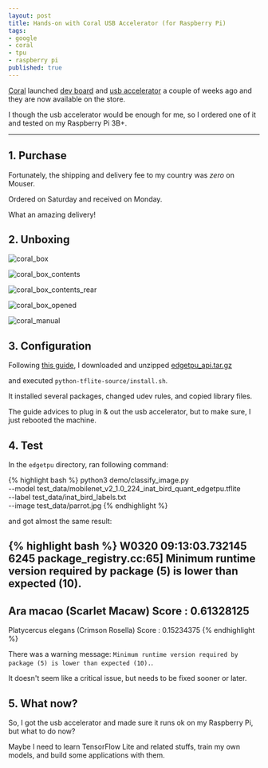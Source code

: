 ```yaml
---
layout: post
title: Hands-on with Coral USB Accelerator (for Raspberry Pi)
tags:
- google
- coral
- tpu
- raspberry pi
published: true
---
```


[Coral](https://coral.withgoogle.com/) launched [dev board](https://coral.withgoogle.com/products/dev-board/) and [usb accelerator](https://coral.withgoogle.com/products/accelerator/) a couple of weeks ago and they are now available on the store.

I though the usb accelerator would be enough for me, so I ordered one of it and tested on my Raspberry Pi 3B+.

----

## 1. Purchase

Fortunately, the shipping and delivery fee to my country was *zero* on Mouser.

Ordered on Saturday and received on Monday.

What an amazing delivery!

## 2. Unboxing

![coral_box](https://user-images.githubusercontent.com/185988/54582450-174ad800-4a54-11e9-80d3-2aa5d2b7a57c.jpg)

![coral_box_contents](https://user-images.githubusercontent.com/185988/54582451-174ad800-4a54-11e9-9dde-d40ad99a511d.jpg)

![coral_box_contents_rear](https://user-images.githubusercontent.com/185988/54582453-174ad800-4a54-11e9-8327-fb1b1e6db5e8.jpg)

![coral_box_opened](https://user-images.githubusercontent.com/185988/54582454-17e36e80-4a54-11e9-9708-80378bfc7e8f.jpg)

![coral_manual](https://user-images.githubusercontent.com/185988/54582456-17e36e80-4a54-11e9-9d33-02cdf171d8f3.jpg)

## 3. Configuration

Following [this guide](https://coral.withgoogle.com/tutorials/accelerator/), I downloaded and unzipped [edgetpu_api.tar.gz](https://coral.withgoogle.com/tutorials/accelerator/)

and executed `python-tflite-source/install.sh`.

It installed several packages, changed udev rules, and copied library files.

The guide advices to plug in & out the usb accelerator, but to make sure, I just rebooted the machine.

## 4. Test

In the `edgetpu` directory, ran following command:

{% highlight bash %}
python3 demo/classify_image.py \
--model test_data/mobilenet_v2_1.0_224_inat_bird_quant_edgetpu.tflite \
--label test_data/inat_bird_labels.txt \
--image test_data/parrot.jpg
{% endhighlight %}

and got almost the same result:

{% highlight bash %}
W0320 09:13:03.732145    6245 package_registry.cc:65] Minimum runtime version required by package (5) is lower than expected (10).
---------------------------
Ara macao (Scarlet Macaw)
Score :  0.61328125
---------------------------
Platycercus elegans (Crimson Rosella)
Score :  0.15234375
{% endhighlight %}

There was a warning message: `Minimum runtime version required by package (5) is lower than expected (10).`.

It doesn't seem like a critical issue, but needs to be fixed sooner or later.

## 5. What now?

So, I got the usb accelerator and made sure it runs ok on my Raspberry Pi, but what to do now?

Maybe I need to learn TensorFlow Lite and related stuffs, train my own models, and build some applications with them.

